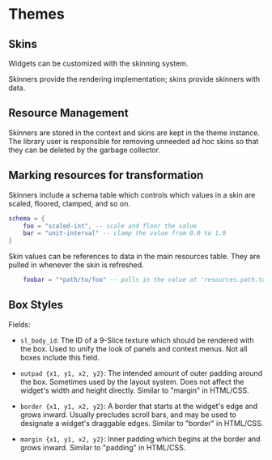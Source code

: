 # Themes

## Skins

Widgets can be customized with the skinning system.

Skinners provide the rendering implementation; skins provide skinners with data.


## Resource Management

Skinners are stored in the context and skins are kept in the theme instance. The library user is responsible for removing unneeded ad hoc skins so that they can be deleted by the garbage collector.


## Marking resources for transformation

Skinners include a schema table which controls which values in a skin are scaled, floored, clamped, and so on.

```lua
schema = {
	foo = "scaled-int", -- scale and floor the value
	bar = "unit-interval" -- clamp the value from 0.0 to 1.0
}
```

Skin values can be references to data in the main resources table. They are pulled in whenever the skin is refreshed.

```lua
	foobar = "*path/to/foo" -- pulls in the value at 'resources.path.to.foo'
```


## Box Styles

Fields:

* `sl_body_id`: The ID of a 9-Slice texture which should be rendered with the box. Used to unify the look of panels and context menus. Not all boxes include this field.

* `outpad {x1, y1, x2, y2}`: The intended amount of outer padding around the box. Sometimes used by the layout system. Does not affect the widget's width and height directly. Similar to "margin" in HTML/CSS.

* `border {x1, y1, x2, y2}`: A border that starts at the widget's edge and grows inward. Usually precludes scroll bars, and may be used to designate a widget's draggable edges. Similar to "border" in HTML/CSS.

* `margin {x1, y1, x2, y2}`: Inner padding which begins at the border and grows inward. Similar to "padding" in HTML/CSS.
